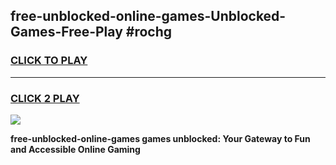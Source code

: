 
## free-unblocked-online-games-Unblocked-Games-Free-Play #rochg
<h3>
<a href="https://us.freeplayer.one?title=free-unblocked-online-games&ref=9M">CLICK TO PLAY</a></h3>
<hr>

<h3>
<a href="https://us.freeplayer.one?title=free-unblocked-online-games&ref=9M">CLICK 2 PLAY</a>
  
</h3>

<a href="https://us.freeplayer.one?title=free-unblocked-online-games&ref=9M"><img src="https://clearcache.store/games.png"></a>


**free-unblocked-online-games games unblocked: Your Gateway to Fun and Accessible Online Gaming**
